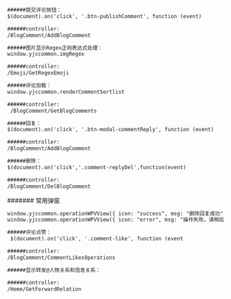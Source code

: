 <!--
 * @Author: your name
 * @Date: 2021-03-02 12:07:06
 * @LastEditTime: 2021-03-11 17:44:12
 * @LastEditors: Please set LastEditors
 * @Description: In User Settings Edit
 * @FilePath: \Notes\WeiBo\yjcomment.md
-->


```  html
######提交评论按钮：
$(document).on('click', '.btn-publishComment', function (event)

######controller:
/BlogComment/AddBlogComment
```
```  html
######图片显示Regex正则表达式处理：
window.yjccommon.imgRegex

######controller:
/Emoji/GetRegexEmoji
```

```  html
######评论加载：
window.yjccommon.renderCommentSortlist

######controller:
 /BlogComment/GetBlogComments
```

```  html
######回复：
$(document).on('click', '.btn-modal-commentReply', function (event) 

######controller:
/BlogComment/AddBlogComment
```


```  html
######删除：
$(document).on('click','.comment-replyDel',function(event)

######controller:
/BlogComment/DelBlogComment
```

####### 常用弹窗
``` html
window.yjccommon.operationWPVView({ icon: "success", msg: "删除回复成功" });
window.yjccommon.operationWPVView({ icon: "error", msg: "操作失败，请稍后重试" });

```

```  html
######评论点赞：
 $(document).on('click', '.comment-like', function (event

######controller:
/BlogComment/CommentLikesOperations
```



```  html
######显示转发@人物关系和信息关系：

######controller:
/Home/GetForwardRelation
```